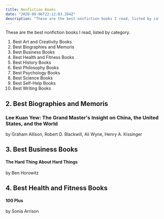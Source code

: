 ```yaml
---
title: Nonfiction Books
date: "2020-09-06T22:12:03.284Z"
description: "These are the best nonfiction books I read, listed by category."
---
```


These are the best nonfiction books I read, listed by category.

1. Best Art and Creativity Books
2. Best Biographies and Memoris
3. Best Business Books
4. Best Health and Fitness Books
5. Best History Books
6. Best Philosophy Books
7. Best Psychology Books
8. Best Science Books
9. Best Self-Help Books
10. Best Writing Books



## 2. Best Biographies and Memoris
### Lee Kuan Yew: The Grand Master's Insight on China, the United States, and the World
by Graham Allison, Robert D. Blackwill, Ali Wyne, Henry A. Kissinger

## 3. Best Business Books

#### The Hard Thing About Hard Things 
by Ben Horowitz

## 4. Best Health and Fitness Books

#### 100 Plus
by Sonia Arrison



